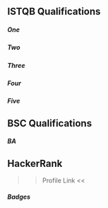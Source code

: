 ## ISTQB Qualifications

##### One 

##### Two

##### Three

##### Four

##### Five

## BSC Qualifications

##### BA

## HackerRank 

>> Profile Link <<

##### Badges
